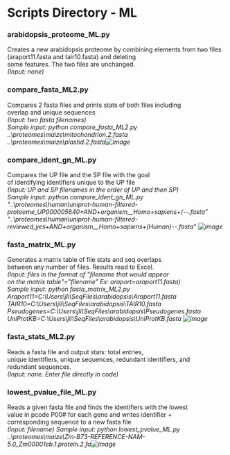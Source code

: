 # Scripts Directory - ML
### **arabidopsis_proteome_ML.py**
Creates a new arabidopsis proteome by combining elements
from two files (araport11.fasta and tair10.fasta) and deleting  
some features. The two files are unchanged.      
*(Input: none)*

### **compare_fasta_ML2.py**       
Compares 2 fasta files and prints stats of both files including    
overlap and unique sequences     
*(Input: two fasta filenames)*  
*Sample input: python compare_fasta_ML2.py ..\proteomes\maize\mitochondrion.2.fasta ..\proteomes\maize\plastid.2.fasta![image](https://user-images.githubusercontent.com/91033739/170550611-364df58c-7c3b-430b-83bf-2e7fa7ee2bb9.png)*

### **compare_ident_gn_ML.py**    
Compares the UP file and the SP file with the goal    
of identifying identifiers unique to the UP file    
*(Input: UP and SP filenames in the order of UP and then SP)*   
*Sample input: python compare_ident_gn_ML.py "..\proteomes\human\uniprot-human-filtered-proteome_UP000005640+AND+organism__Homo+sapiens+(--.fasta" "..\proteomes\human\uniprot-human-filtered-reviewed_yes+AND+organism__Homo+sapiens+(Human)--.fasta"
![image](https://user-images.githubusercontent.com/91033739/170550701-8e1fd233-27f5-4b4e-8d76-d6b9edc95647.png)*

### **fasta_matrix_ML.py**   
Generates a matrix table of file stats and seq overlaps    
between any number of files. Results read to Excel.     
*(Input: files in the format of "filename that would appear*   
*on the matrix table"="filename" Ex: araport=araport11.fasta)*    
*Sample input: python fasta_matrix_ML2.py Araport11=C:\Users\jli\SeqFiles\arabidopsis\Araport11.fasta TAIR10=C:\Users\jli\SeqFiles\arabidopsis\TAIR10.fasta Pseudogenes=C:\Users\jli\SeqFiles\arabidopsis\Pseudogenes.fasta UniProtKB=C:\Users\jli\SeqFiles\arabidopsis\UniProtKB.fasta
![image](https://user-images.githubusercontent.com/91033739/170550761-d64dd181-6f03-4c5b-bc00-5140bde081da.png)*

### **fasta_stats_ML2.py**    
Reads a fasta file and output stats: total entries,   
unique identifiers, unique sequences, redundant identifiers, and    
redundant sequences.     
*(Input: none. Enter file directly in code)*    

### **lowest_pvalue_file_ML.py**
Reads a given fasta file and finds the identifiers with the lowest   
value in pcode P00# for each gene and writes identifier +    
corresponding sequence to a new fasta file   
*(Input: filename)*
*Sample input: python lowest_pvalue_ML.py ..\proteomes\maize\Zm-B73-REFERENCE-NAM-5.0_Zm00001eb.1.protein.2.fa![image](https://user-images.githubusercontent.com/91033739/170550924-2c7a113b-1c8f-4f6d-98ff-bb24ce3b6cc9.png)*





